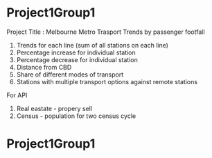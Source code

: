 # Project1Group1

Project Title : Melbourne Metro Trasport Trends by passenger footfall

1) Trends for each line (sum of all stations on each line)
2) Percentage increase for individual station
3) Percentage decrease for individual station
4) Distance from CBD
5) Share of different modes of transport
6) Stations with multiple transport options against remote stations

For API
1) Real eastate - propery sell
2) Census - population for two census cycle
# Project1Group1
